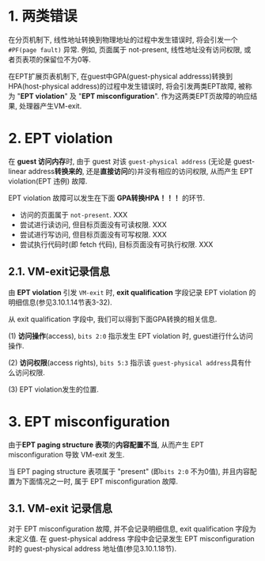 
# 1. 两类错误

在分页机制下, 线性地址转换到物理地址的过程中发生错误时, 将会引发一个 `#PF(page fault)` 异常. 例如, 页面属于 not-present, 线性地址没有访问权限, 或者页表项的保留位不为0等.

在EPT扩展页表机制下, 在guest中GPA(guest-physical addresss)转换到HPA(host-physical address)的过程中发生错误时, 将会引发两类EPT故障, 被称为 "**EPT violation**" 及 "**EPT misconfiguration**". 作为这两类EPT页故障的响应结果, 处理器产生VM-exit.

# 2. EPT violation

在 **guest 访问内存**时, 由于 guest 对该 `guest-physical address` (无论是 guest-linear address**转换来的**, 还是**直接访问**的)并没有相应的访问权限, 从而产生 EPT violation(EPT 违例) 故障.

EPT violation 故障可以发生在下面 **GPA转换HPA！！！** 的环节.

- 访问的页面属于 `not-present`. XXX
- 尝试进行读访问, 但目标页面没有可读权限. XXX
- 尝试进行写访问, 但目标页面没有可写权限. XXX
- 尝试执行代码时(即 fetch 代码), 目标页面没有可执行权限. XXX

## 2.1. VM-exit记录信息

由 **EPT violation** 引发 `VM-exit` 时, **exit qualification** 字段记录 EPT violation 的明细信息(参见3.10.1.14节表3-32).

从 exit qualification 字段中, 我们可以得到下面GPA转换的相关信息.

(1) **访问操作**(access), `bits 2:0` 指示发生 EPT violation 时, guest进行什么访问操作.

(2) **访问权限**(access rights), `bits 5:3` 指示该 `guest-physical address`具有什么访问权限.

(3) EPT violation发生的位置.

# 3. EPT misconfiguration

由于**EPT paging structure 表项**的**内容配置不当**, 从而产生 EPT misconfiguration 导致 VM-exit 发生.

当 EPT paging structure 表项属于 "present" (即`bits 2:0` 不为0值), 并且内容配置为下面情况之一时, 属于 EPT misconfiguration 故障.



## 3.1. VM-exit 记录信息

对于 EPT misconfiguration 故障, 并不会记录明细信息, exit qualification 字段为未定义值. 在 guest-physical address 字段中会记录发生 EPT misconfiguration 时的 guest-physical address 地址值(参见3.10.1.18节).
